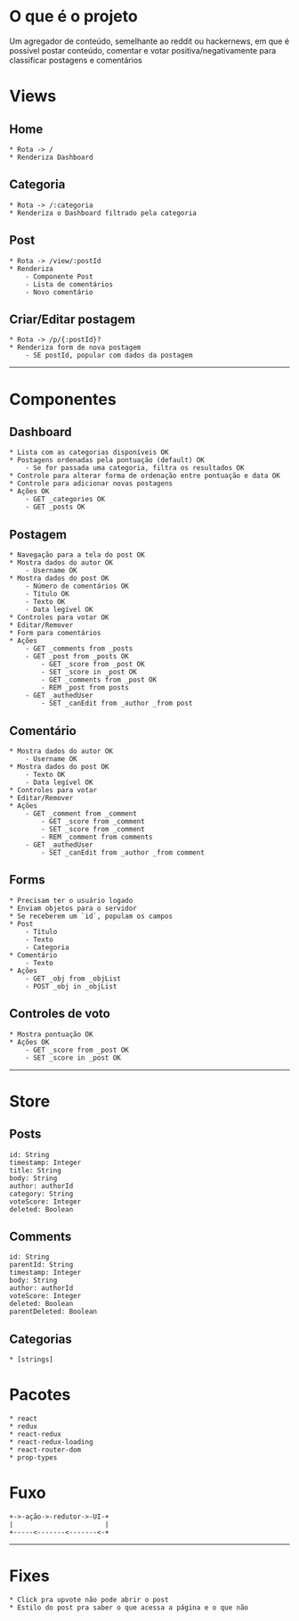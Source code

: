 # O que é o projeto

Um agregador de conteúdo, semelhante ao reddit ou hackernews, em que é possível postar conteúdo, comentar e votar positiva/negativamente para classificar postagens e comentários

# Views

## Home
	* Rota -> /
	* Renderiza Dashboard

## Categoria
	* Rota -> /:categoria
	* Renderiza o Dashboard filtrado pela categoria

## Post
	* Rota -> /view/:postId
	* Renderiza
		- Componente Post
		- Lista de comentários
		- Novo comentário

## Criar/Editar postagem
	* Rota -> /p/{:postId}?
	* Renderiza form de nova postagem
		- SE postId, popular com dados da postagem

--------------------------------------------------

# Componentes

## Dashboard
	* Lista com as categorias disponíveis OK
	* Postagens ordenadas pela pontuação (default) OK
		- Se for passada uma categoria, filtra os resultados OK
	* Controle para alterar forma de ordenação entre pontuação e data OK
	* Controle para adicionar novas postagens
	* Ações OK
		- GET _categories OK
		- GET _posts OK

## Postagem
	* Navegação para a tela do post OK
	* Mostra dados do autor OK
		- Username OK
	* Mostra dados do post OK
		- Número de comentários OK
		- Título OK
		- Texto OK
		- Data legível OK
	* Controles para votar OK
	* Editar/Remover
	* Form para comentários
	* Ações
		- GET _comments from _posts
		- GET _post from _posts OK
			- GET _score from _post OK
			- SET _score in _post OK
			- GET _comments from _post OK
			- REM _post from posts
		- GET _authedUser
			- SET _canEdit from _author _from post

## Comentário
	* Mostra dados do autor OK
		- Username OK
	* Mostra dados do post OK
		- Texto OK
		- Data legível OK
	* Controles para votar
	* Editar/Remover
	* Ações
		- GET _comment from _comment
			- GET _score from _comment
			- SET _score from _comment
			- REM _comment from comments
		- GET _authedUser
			- SET _canEdit from _author _from comment

## Forms
	* Precisam ter o usuário logado
	* Enviam objetos para o servidor
	* Se receberem um `id`, populam os campos
	* Post
		- Título
		- Texto
		- Categoria
	* Comentário
		- Texto
	* Ações
		- GET _obj from _objList
		- POST _obj in _objList

## Controles de voto
	* Mostra pontuação OK
	* Ações OK
		- GET _score from _post OK
		- SET _score in _post OK

--------------------------------------------------

# Store

## Posts
	id: String
	timestamp: Integer
	title: String
	body: String
	author: authorId
	category: String
	voteScore: Integer
	deleted: Boolean

## Comments
	id: String
	parentId: String
	timestamp: Integer
	body: String
	author: authorId
	voteScore: Integer
	deleted: Boolean
	parentDeleted: Boolean

## Categorias
	* [strings]

# Pacotes

	* react
	* redux
	* react-redux
	* react-redux-loading
	* react-router-dom
	* prop-types

# Fuxo

	+->-ação->-redutor->-UI-+
	|                       |
	+-----<-------<-------<-+

--------------------------------------------------

# Fixes
	* Click pra upvote não pode abrir o post
	* Estilo do post pra saber o que acessa a página e o que não
